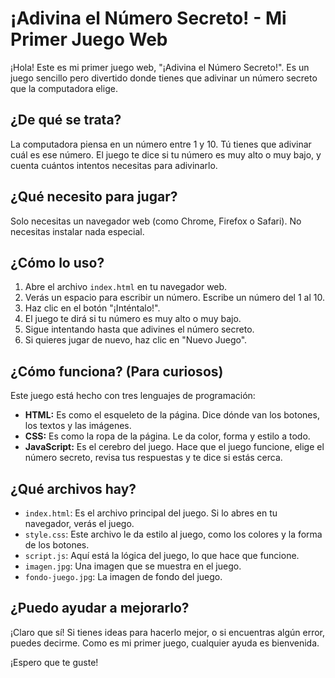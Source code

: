 # ¡Adivina el Número Secreto! - Mi Primer Juego Web

¡Hola! Este es mi primer juego web, "¡Adivina el Número Secreto!". Es un juego sencillo pero divertido donde tienes que adivinar un número secreto que la computadora elige.

## ¿De qué se trata?

La computadora piensa en un número entre 1 y 10. Tú tienes que adivinar cuál es ese número. El juego te dice si tu número es muy alto o muy bajo, y cuenta cuántos intentos necesitas para adivinarlo.

## ¿Qué necesito para jugar?

Solo necesitas un navegador web (como Chrome, Firefox o Safari). No necesitas instalar nada especial.

## ¿Cómo lo uso?

1.  Abre el archivo `index.html` en tu navegador web.
2.  Verás un espacio para escribir un número. Escribe un número del 1 al 10.
3.  Haz clic en el botón "¡Inténtalo!".
4.  El juego te dirá si tu número es muy alto o muy bajo.
5.  Sigue intentando hasta que adivines el número secreto.
6.  Si quieres jugar de nuevo, haz clic en "Nuevo Juego".

## ¿Cómo funciona? (Para curiosos)

Este juego está hecho con tres lenguajes de programación:

* **HTML:** Es como el esqueleto de la página. Dice dónde van los botones, los textos y las imágenes.
* **CSS:** Es como la ropa de la página. Le da color, forma y estilo a todo.
* **JavaScript:** Es el cerebro del juego. Hace que el juego funcione, elige el número secreto, revisa tus respuestas y te dice si estás cerca.

## ¿Qué archivos hay?

* `index.html`: Es el archivo principal del juego. Si lo abres en tu navegador, verás el juego.
* `style.css`: Este archivo le da estilo al juego, como los colores y la forma de los botones.
* `script.js`: Aquí está la lógica del juego, lo que hace que funcione.
* `imagen.jpg`: Una imagen que se muestra en el juego.
* `fondo-juego.jpg`: La imagen de fondo del juego.

## ¿Puedo ayudar a mejorarlo?

¡Claro que sí! Si tienes ideas para hacerlo mejor, o si encuentras algún error, puedes decirme. Como es mi primer juego, cualquier ayuda es bienvenida.

¡Espero que te guste!
